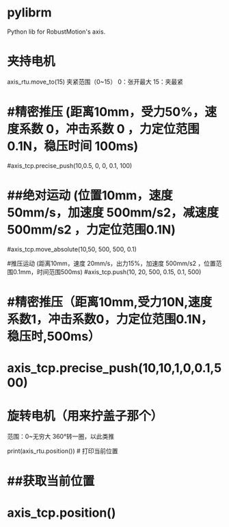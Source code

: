 # pylibrm

Python lib for RobustMotion's axis.


# 夹持电机
axis_rtu.move_to(15)
夹紧范围（0~15）
0：张开最大
15：夹最紧



# #精密推压 (距离10mm，受力50%，速度系数 0，冲击系数 0 ，力定位范围0.1N，稳压时间 100ms)
#axis_tcp.precise_push(10,0.5, 0, 0, 0.1, 100)

# ##绝对运动 (位置10mm，速度50mm/s，加速度 500mm/s2，减速度 500mm/s2 ，力定位范围0.1N)
#axis_tcp.move_absolute(10,50, 500, 500, 0.1)

#推压运动 (距离10mm，速度 20mm/s，出力15%，加速度 500mm/s2 ，位置范围0.1mm，时间范围500ms)
#axis_tcp.push(10, 20, 500, 0.15, 0.1, 500)

# #精密推压（距离10mm,受力10N,速度系数1，冲击系数0，力定位范围0.1N，稳压时,500ms）
# axis_tcp.precise_push(10,10,1,0,0.1,500)


# 旋转电机（用来拧盖子那个）
范围：0~无穷大  360°转一圈，以此类推



print(axis_rtu.position())  # 打印当前位置


# ##获取当前位置
# axis_tcp.position()